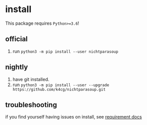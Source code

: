 # install

This package requires `Python>=3.6`!  

## official

1. run `python3 -m pip install --user nichtparasoup`

## nightly

1. have git installed.
1. run `python3 -m pip install --user --upgrade https://github.com/k4cg/nichtparasoup.git`

## troubleshooting

if you find yourself having issues on install, see [requirement docs](requirements.md)
